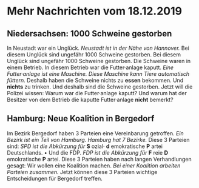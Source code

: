 # Mehr Nachrichten vom 18.12.2019


## Niedersachsen: 1000 Schweine gestorben
In Neustadt war ein Unglück. 
*Neustadt ist in der Nähe von Hannover.* Bei diesem Unglück sind ungefähr 1000 Schweine gestorben. Bei diesem Unglück sind ungefähr 1000 Schweine gestorben. Die Schweine waren in einem Betrieb. In diesem Betrieb war die Futter·anlage kaputt. 
*Eine Futter·anlage ist eine Maschine.* 
*Diese Maschine kann Tiere automatisch füttern.* Deshalb haben die Schweine nichts zu **essen** bekommen. Und **nichts** zu trinken. Und deshalb sind die Schweine gestorben. Jetzt will die Polizei wissen: Warum war die Futter·anlage kaputt? Und warum hat der Besitzer von dem Betrieb die kaputte Futter·anlage **nicht** bemerkt? 

## Hamburg: Neue Koalition in Bergedorf
Im Bezirk Bergedorf haben 3 Parteien eine Vereinbarung getroffen. 
*Ein Bezirk ist ein Teil von Hamburg.* 
*Hamburg hat 7 Bezirke.* Diese 3 Parteien sind: 
*SPD ist die Abkürzung für* **S** ozial· **d** emokratische **P** artei Deutschlands. • Und die FDP. 
*FDP ist die Abkürzung für* **F** reie **D** emokratische **P** artei. Diese 3 Parteien haben nach langen Verhandlungen gesagt: Wir wollen eine Koalition machen. 
*Bei einer Koalition arbeiten Parteien zusammen.* Jetzt können diese 3 Parteien wichtige Entscheidungen für Bergedorf treffen. 
